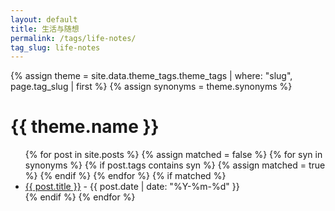 ```yaml
---
layout: default
title: 生活与随想
permalink: /tags/life-notes/
tag_slug: life-notes
---
```


{% assign theme = site.data.theme_tags.theme_tags | where: "slug", page.tag_slug | first %}
{% assign synonyms = theme.synonyms %}

# {{ theme.name }}

<ul>
{% for post in site.posts %}
  {% assign matched = false %}
  {% for syn in synonyms %}
    {% if post.tags contains syn %}
      {% assign matched = true %}
    {% endif %}
  {% endfor %}
  {% if matched %}
    <li><a href="{{ post.url }}">{{ post.title }}</a> - {{ post.date | date: "%Y-%m-%d" }}</li>
  {% endif %}
{% endfor %}
</ul>